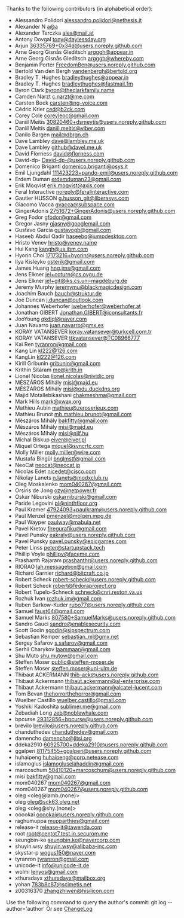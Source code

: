 Thanks to the following contributors (in alphabetical order):

- Alessandro Polidori <alessandro.polidori@nethesis.it>
- Alexander N <a@a>
- Alexander Terczka <alex@mail.at>
- Antony Dovgal <tony@daylessday.org>
- Arjun <36335769+0x34d@users.noreply.github.com>
- Arne Georg Gisnås Gleditsch <argggh@appear.in>
- Arne Georg Gisnås Gleditsch <argggh@whereby.com>
- Benjamin Porter <FreedomBen@users.noreply.github.com>
- Bertold Van den Bergh <vandenbergh@bertold.org>
- Bradley T. Hughes <bradleythughes@appear.in>
- Bradley T. Hughes <bradleythughes@fastmail.fm>
- Byron Clark <byron@theclarkfamily.name>
- Camden Narzt <c.narzt@me.com>
- Carsten Bock <carsten@ng-voice.com>
- Cédric Krier <ced@b2ck.com>
- Corey Cole <coreyleoc@gmail.com>
- Daniil Meitis <30820460+dsmeytis@users.noreply.github.com>
- Daniil Meitis <daniil.meitis@viber.com>
- Danilo Bargen <mail@dbrgn.ch>
- Dave Lambley <dave@lambley.me.uk>
- Dave Lambley <github@davel.me.uk>
- David Florness <david@florness.com>
- David-dp- <David-dp-@users.noreply.github.com>
- Domenico Briganti <domenico.briganti@osys.it>
- Emil Ljungdahl <111423223+pando-emil@users.noreply.github.com>
- Erdem Duman <erdemduman23@gmail.com>
- Erik Moqvist <erik.moqvist@axis.com>
- Feral Interactive <noreply@feralinteractive.com>
- Gautier HUSSON <g.husson_git@liberasys.com>
- Giacomo Vacca <gvacca@subspace.com>
- GingerAdonis <2751672+GingerAdonis@users.noreply.github.com>
- Greg Fodor <gfodor@gmail.com>
- Gregor Jasny <gjasny@googlemail.com>
- Gustavo Garcia <gustavogb@gmail.com>
- Haseeb Abdul Qadir <haseebq@jumpdesktop.com>
- Hristo Venev <hristo@venev.name>
- Hui Kang <kangh@us.ibm.com>
- Hyorin Choi <17173216+hyorin@users.noreply.github.com>
- Ilya Kisleyko <osterik@gmail.com>
- James Huang <hng.jms@gmail.com>
- Jens Elkner <jel+coturn@cs.ovgu.de>
- Jens Elkner <jel+git@iks.cs.uni-magdeburg.de>
- Jeremy Murphy <jeremymu@blackmagicdesign.com>
- Joachim Bauch <bauch@struktur.de>
- Joe Duncan <j.duncan@outlook.com>
- Johannes Weberhofer <jweberhofer@weberhofer.at>
- Jonathan GIBERT <Jonathan.GIBERT@iconsultants.fr>
- JooYoung <qkdlql@naver.com>
- Juan Navarro <juan.navarro@gmx.es>
- KORAY VATANSEVER <koray.vatansever@turkcell.com.tr>
- KORAY VATANSEVER <ttkvatansever@TC08966777>
- Kai Ren <tyranron@gmail.com>
- Kang Lin <kl222@126.com>
- KangLin <kl222@126.com>
- Kirill Gribunin <gribunin@gmail.com>
- Krithin Sitaram <me@krith.in>
- Lionel Nicolas <lionel.nicolas@nividic.org>
- MÉSZÁROS Mihály <misi@majd.eu>
- MÉSZÁROS Mihály <misi@odu.duckdns.org>
- Majid Motallebikashani <chakmeshma@gmail.com>
- Mark Hills <mark@xwax.org>
- Mathieu Aubin <mathieu@zeroserieux.com>
- Mathieu Brunot <mb.mathieu.brunot@gmail.com>
- Mészáros Mihály <bakfitty@gmail.com>
- Mészáros Mihály <misi@majd.eu>
- Mészáros Mihály <misi@niif.hu>
- Michal Biskup <eiver@eiver.pl>
- Miquel Ortega <miquel@syncrtc.com>
- Molly Miller <molly.miller@wire.com>
- Mustafa Bingül <bnglmstf@gmail.com>
- NeoCat <neocat@neocat.jp>
- Nicolas Edet <nicedet@cisco.com>
- Nikolay Lanets <n.lanets@modxclub.ru>
- Oleg Moskalenko <mom040267@gmail.com>
- Orsiris de Jong <ozy@netpower.fr>
- Oskar Niburski <oskarniburski@gmail.com>
- Paride Legovini <pl@ninthfloor.org>
- Paul Kramer <47924093+paulkram@users.noreply.github.com>
- Paul Menzel <pmenzel@molgen.mpg.de>
- Paul Wayper <paulway@mabula.net>
- Pavel Kretov <firegurafiku@gmail.com>
- Pavel Punsky <eakraly@users.noreply.github.com>
- Pavel Punsky <pavel.punsky@epicgames.com>
- Peter Linss <peter@startupstack.tech>
- Phillip Voyle <phillipv@faceme.com>
- Prashanth Rajaram <prashanthr@users.noreply.github.com>
- RIORAO <lah.messagebox@gmail.com>
- Richard Garnier <richard@bitcraft.co.jp>
- Robert Scheck <robert-scheck@users.noreply.github.com>
- Robert Scheck <robert@fedoraproject.org>
- Robert Tupelo-Schneck <schneck@cnri.reston.va.us>
- Rozhuk Ivan <rozhuk.im@gmail.com>
- Ruben Barkow-Kuder <rubo77@users.noreply.github.com>
- Samuel <faust64@gmail.com>
- Samuel Marks <807580+SamuelMarks@users.noreply.github.com>
- Sandro Gauci <sandro@enablesecurity.com>
- Scott Godin <sgodin@sipspectrum.com>
- Sebastian Kemper <sebastian_ml@gmx.net>
- Sergey Safarov <s.safarov@gmail.com>
- Serhii Charykov <laammaar@gmail.com>
- Shu Muto <shu.mutow@gmail.com>
- Steffen Moser <public@steffen-moser.de>
- Steffen Moser <steffen.moser@uni-ulm.de>
- Thibaut ACKERMANN <thib-ack@users.noreply.github.com>
- Thibaut Ackermann <thibaut.ackermann@al-enterprise.com>
- Thibaut Ackermann <thibaut.ackermann@alcatel-lucent.com>
- Tom Bevan <thehorrorthehorror@gmail.com>
- Wuelber Castillo <wuelber.castillo@gmail.com>
- Yoshiki Kadoshita <sublimer.me@gmail.com>
- Zebadiah Long <zeb@noblewhale.com>
- bpcurse <29312856+bpcurse@users.noreply.github.com>
- brevilo <brevilo@users.noreply.github.com>
- chanduthedev <chanduthedev@gmail.com>
- damencho <damencho@jitsi.org>
- ddeka2910 <60925700+ddeka2910@users.noreply.github.com>
- ggalperi <81175455+ggalperi@users.noreply.github.com>
- huhaipeng <huhaipeng@corp.netease.com>
- islamoglus <islamogluselahaddin@gmail.com>
- marcoschum <50410120+marcoschum@users.noreply.github.com>
- misi <bakfitty@gmail.com>
- mom040267 <mom040267@gmail.com>
- mom040267 <mom040267@users.noreply.github.com>
- oleg <oleg@lamb.(none)>
- oleg <oleg@sck63.oleg.net>
- oleg <oleg@shy.(none)>
- ooookai <ooookai@users.noreply.github.com>
- raghumuppa <mupparthies@gmail.com>
- release-it <release-it@tawenda.com>
- root <root@centot7.test.in.securom.me>
- seungbin-ko <seungbin.ko@navercorp.com>
- shuyin.wsy <shuyin.wsy@alibaba-inc.com>
- skystar-p <wogus150@naver.com>
- tyranron <tyranron@gmail.com>
- unicode-it <info@unicode-it.de>
- wolmi <lenyos@gmail.com>
- xthursdayx <xthursdayx@mailbox.org>
- yohan <783b8c87@scimetis.net>
- z00316370 <zhangzhiwen@hisilicon.com>

Use the following command to query the author's commit:
   git log --author='author'
Or see [ChangeLog](ChangeLog)
